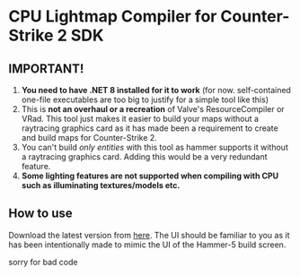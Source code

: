 # CPU Lightmap Compiler for Counter-Strike 2 SDK

## IMPORTANT!
1. **You need to have .NET 8 installed for it to work** (for now. self-contained one-file executables are too big to justify for a simple tool like this)
2. This is <b>not an overhaul or a recreation</b> of Valve's ResourceCompiler or VRad. This tool just makes it easier to build your maps without a raytracing graphics card as it has made been a requirement to create and build maps for Counter-Strike 2.
3. You can't build <i>only entities</i> with this tool as hammer supports it without a raytracing graphics card. Adding this would be a very redundant feature.
4. **Some lighting features are not supported when compiling with CPU such as illuminating textures/models etc.**

## How to use
Download the latest version from [here](https://github.com/the2dguy/CS2-CPU-Lightmapping/releases).
The UI should be familiar to you as it has been intentionally made to mimic the UI of the Hammer-5 build screen.

sorry for bad code
